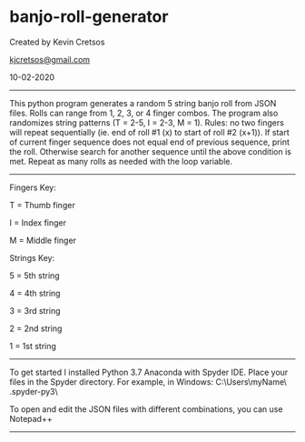 # banjo-roll-generator
Created by Kevin Cretsos

kjcretsos@gmail.com

10-02-2020
************************
This python program generates a random 5 string banjo roll from JSON files. Rolls can range from 1, 2, 3, or 4 finger combos. The program also randomizes string patterns (T = 2-5, I = 2-3, M = 1). Rules: no two fingers will repeat sequentially (ie. end of roll #1 (x) to start of roll #2 (x+1)). If start of current finger sequence does not equal end of previous sequence, print the roll. Otherwise search for another sequence until the above condition is met. Repeat as many rolls as needed with the loop variable.
************************
Fingers Key:

T = Thumb finger

I = Index finger

M = Middle finger

Strings Key:

5 = 5th string

4 = 4th string

3 = 3rd string

2 = 2nd string

1 = 1st string
************************
To get started I installed Python 3.7 Anaconda with Spyder IDE. Place your files in the Spyder directory. For example, in Windows: C:\Users\myName\ .spyder-py3\

To open and edit the JSON files with different combinations, you can use Notepad++
************************
